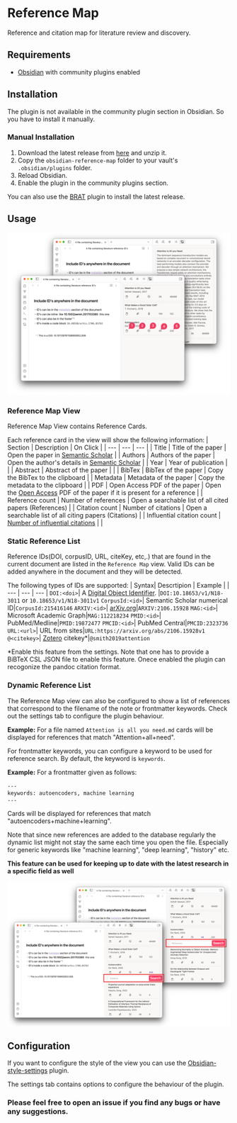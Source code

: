 # Reference Map
Reference and citation map for literature review and discovery. 

## Requirements
- [Obsidian](https://obsidian.md/) with community plugins enabled

## Installation
The plugin is not available in the community plugin section in Obsidian. So you have to install it manually.

### Manual Installation
1. Download the latest release from [here](https://github.com/anoopkcn/obsidian-reference-map/releases) and unzip it.
2. Copy the `obsidian-reference-map` folder to your vault's `.obsidian/plugins` folder.
3. Reload Obsidian.
4. Enable the plugin in the community plugins section.

You can also use the [BRAT](https://github.com/TfTHacker/obsidian42-brat/) plugin to install the latest release.

## Usage
![ORM-demo](./images/orm-demo.png)

### Reference Map View
Reference Map View contains Reference Cards.

Each reference card in the view will show the following information:
| Section | Description | On Click |
| --- | --- | --- |
| Title | Title of the paper | Open the paper in [Semantic Scholar](https://www.semanticscholar.org/) |
| Authors | Authors of the paper | Open the author's details in [Semantic Scholar](https://www.semanticscholar.org/) |
| Year | Year of publication | |
| Abstract | Abstract of the paper |  |
| BibTex | BibTex of the paper | Copy the BibTex to the clipboard |
| Metadata | Metadata of the paper | Copy the metadata to the clipboard |
| PDF | Open Access PDF of the paper | Open the [Open Access](https://de.wikipedia.org/wiki/Open_Access) PDF of the paper if it is present for a reference |
| Reference count | Number of references | Open a searchable list of all cited papers (References) |
| Citation count | Number of citations | Open a searchable list of all citing papers (Citations) |
| Influential citation count | [Number of influential citations](https://www.semanticscholar.org/paper/Identifying-Meaningful-Citations-Valenzuela-Ha/1c7be3fc28296a97607d426f9168ad4836407e4b) |  |

### Static Reference List
Reference IDs(DOI, corpusID, URL, citeKey, etc,.) that are found in the current document are listed in the `Reference Map` view. Valid IDs can be added anywhere in the document and they will be detected.

The following types of IDs are supported:
| Syntax| Descrtipion | Example |
| --- | --- | --- |
`DOI:<doi>`| A [Digital Object Identifier](http://doi.org/). |`DOI:10.18653/v1/N18-3011` or `10.18653/v1/N18-3011v1`
`CorpusId:<id>`| Semantic Scholar numerical ID|`CorpusId:215416146`
`ARXIV:<id>`| [arXiv.org](https://arxiv.org/)|`ARXIV:2106.15928`
`MAG:<id>`| Microsoft Academic Graph|`MAG:112218234`
`PMID:<id>`| PubMed/Medline|`PMID:19872477`
`PMCID:<id>`| PubMed Central|`PMCID:2323736`
`URL:<url>`| URL from sites|`URL:https://arxiv.org/abs/2106.15928v1`
`@<citekey>`| [Zotero](https://www.zotero.org/) citekey*|`@smith2019attention`

*Enable this feature from the settings. Note that one has to provide a BiBTeX CSL JSON file to enable this feature. Onece enabled the plugin can recogonize the pandoc citation format.
 

### Dynamic Reference List
The Reference Map view can also be configured to show a list of references that correspond to the filename of the note or frontmatter keywords. Check out the settings tab to configure the plugin behaviour.

**Example:** For a file named `Attention is all you need.md`  cards will be displayed for references that match "Attention+all+need". 

For frontmatter keywords, you can configure a keyword to be used for reference search.  By default, the keyword is `keywords`.

**Example:** For a frontmatter given as follows:
```
---
keywords: autoencoders, machine learning
---
```
Cards will be displayed for references that match "autoencoders+machine+learning".

Note that since new references are added to the database regularly the dynamic list might not stay the same each time you open the file. Especially for generic keywords like "machine learning", "deep learning", "history" etc.

**This feature can be used for keeping up to date with the latest research in a specific field as well**

![ORM-ref-cite](./images/orm-list-demo.png)

## Configuration 
    
If you want to configure the style of the view you can use the [Obsidian-style-settings](https://github.com/mgmeyers/obsidian-style-settings) plugin.

The settings tab contains options to configure the behaviour of the plugin.

### Please feel free to open an issue if you find any bugs or have any suggestions.